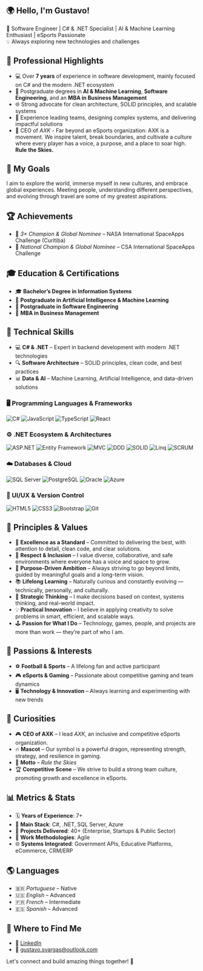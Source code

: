 ## 🌍 Hello, I'm Gustavo!

🚀 Software Engineer | C# & .NET Specialist | AI & Machine Learning Enthusiast | eSports Passionate  
💡 Always exploring new technologies and challenges  

## 💼 Professional Highlights
- 💻 Over **7 years** of experience in software development, mainly focused on C# and the modern .NET ecosystem  
- 🧠 Postgraduate degrees in **AI & Machine Learning**, **Software Engineering**, and an **MBA in Business Management**  
- 🌐 Strong advocate for clean architecture, SOLID principles, and scalable systems  
- 🌟 Experience leading teams, designing complex systems, and delivering impactful solutions  
- 🐉 CEO of *AXK* - Far beyond an eSports organization: AXK is a movement. We inspire talent, break boundaries, and cultivate a culture where every player has a voice, a purpose, and a place to soar high. **Rule the Skies.**


## 🎯 My Goals
I aim to explore the world, immerse myself in new cultures, and embrace global experiences. Meeting people, understanding different perspectives, and evolving through travel are some of my greatest aspirations.  

## 🏆 Achievements
- 🏅 *3× Champion & Global Nominee* – NASA International SpaceApps Challenge (Curitiba)  
- 🏅 *National Champion & Global Nominee* – CSA International SpaceApps Challenge  

## 🎓 Education & Certifications
- 🎓 **Bachelor’s Degree in Information Systems**  
- 📌 **Postgraduate in Artificial Intelligence & Machine Learning**  
- 📌 **Postgraduate in Software Engineering**  
- 📌 **MBA in Business Management**  

## 🔧 Technical Skills
- 💻 **C# & .NET** – Expert in backend development with modern .NET technologies  
- 🔍 **Software Architecture** – SOLID principles, clean code, and best practices  
- 📊 **Data & AI** – Machine Learning, Artificial Intelligence, and data-driven solutions  

### 🖥️ Programming Languages & Frameworks
![C#](https://img.shields.io/badge/-C%23-239120?style=flat&logo=c-sharp&logoColor=white)
![JavaScript](https://img.shields.io/badge/-JavaScript-F7DF1E?style=flat&logo=javascript&logoColor=black)
![TypeScript](https://img.shields.io/badge/-TypeScript-3178C6?style=flat&logo=typescript&logoColor=white)
![React](https://img.shields.io/badge/-React-61DAFB?style=flat&logo=react&logoColor=black)

### ⚙️ .NET Ecosystem & Architectures
![ASP.NET](https://img.shields.io/badge/-ASP.NET-512BD4?style=flat&logo=dotnet&logoColor=white)
![Entity Framework](https://img.shields.io/badge/-Entity_Framework-68217A?style=flat&logo=.net&logoColor=white)
![MVC](https://img.shields.io/badge/-MVC-512BD4?style=flat&logo=.net&logoColor=white)
![DDD](https://img.shields.io/badge/-Domain_Driven_Design-FF5722?style=flat&logoColor=white)
![SOLID](https://img.shields.io/badge/-SOLID-6DB33F?style=flat&logoColor=white)
![Linq](https://img.shields.io/badge/-Linq-512BD4?style=flat&logo=.net&logoColor=white)
![SCRUM](https://img.shields.io/badge/-SCRUM-6DB33F?style=flat&logo=scrumalliance&logoColor=white)

### ☁️ Databases & Cloud
![SQL Server](https://img.shields.io/badge/-SQL_Server-CC2927?style=flat&logo=microsoft-sql-server&logoColor=white)
![PostgreSQL](https://img.shields.io/badge/-PostgreSQL-336791?style=flat&logo=postgresql&logoColor=white)
![Oracle](https://img.shields.io/badge/-Oracle-F80000?style=flat&logo=oracle&logoColor=white)
![Azure](https://img.shields.io/badge/-Azure-0078D4?style=flat&logo=microsoft-azure&logoColor=white)

### 🎨 UI/UX & Version Control
![HTML5](https://img.shields.io/badge/-HTML5-E34F26?style=flat&logo=html5&logoColor=white)
![CSS3](https://img.shields.io/badge/-CSS3-1572B6?style=flat&logo=css3&logoColor=white)
![Bootstrap](https://img.shields.io/badge/-Bootstrap-7952B3?style=flat&logo=bootstrap&logoColor=white)
![Git](https://img.shields.io/badge/-Git-F05032?style=flat&logo=git&logoColor=white)

## 🧭 Principles & Values

- 🎯 **Excellence as a Standard** – Committed to delivering the best, with attention to detail, clean code, and clear solutions.  
- 🤝 **Respect & Inclusion** – I value diverse, collaborative, and safe environments where everyone has a voice and space to grow.  
- 🚀 **Purpose-Driven Ambition** – Always striving to go beyond limits, guided by meaningful goals and a long-term vision.  
- 📚 **Lifelong Learning** – Naturally curious and constantly evolving — technically, personally, and culturally.  
- 🧠 **Strategic Thinking** – I make decisions based on context, systems thinking, and real-world impact.  
- 💡 **Practical Innovation** – I believe in applying creativity to solve problems in smart, efficient, and scalable ways.  
- 🕹️ **Passion for What I Do** – Technology, games, people, and projects are more than work — they’re part of who I am.  

## 💙 Passions & Interests
- ⚽ **Football & Sports** – A lifelong fan and active participant  
- 🎮 **eSports & Gaming** – Passionate about competitive gaming and team dynamics  
- 🖥️ **Technology & Innovation** – Always learning and experimenting with new trends  

## 🐉 Curiosities
- 🎮 **CEO of AXK** – I lead *AXK*, an inclusive and competitive eSports organization.  
- 🔥 **Mascot** – Our symbol is a powerful dragon, representing strength, strategy, and resilience in gaming.  
- 🚀 **Motto** – *Rule the Skies*  
- 🏆 **Competitive Scene** – We strive to build a strong team culture, promoting growth and excellence in eSports.  

## 📊 Metrics & Stats

- 🗓️ **Years of Experience**: 7+  
- 💼 **Main Stack**: C#, .NET, SQL Server, Azure  
- 🏢 **Projects Delivered**: 40+ (Enterprise, Startups & Public Sector)  
- 🔁 **Work Methodologies**: Agile 
- 🌐 **Systems Integrated**: Government APIs, Educative Platforms, eCommerce, CRM/ERP 

## 🌎 Languages
- 🇧🇷 *Portuguese* – Native  
- 🇺🇸 *English* – Advanced  
- 🇫🇷 *French* – Intermediate  
- 🇪🇸 *Spanish* – Advanced  

## 🔗 Where to Find Me
- 💼 [LinkedIn](https://www.linkedin.com/in/gustavo-da-silva-vargas/)  
- 📨 [gustavo.svargas@outlook.com](mailto:gustavo.svargas@outlook.com)  

Let's connect and build amazing things together! 🚀
